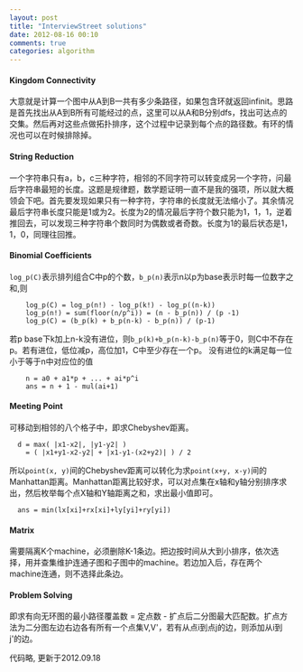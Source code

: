 ```yaml
---
layout: post
title: "InterviewStreet solutions"
date: 2012-08-16 00:10
comments: true
categories: algorithm
---
```


#### Kingdom Connectivity

大意就是计算一个图中从A到B一共有多少条路径，如果包含环就返回infinit。思路是首先找出从A到B所有可能经过的点，这里可以从A和B分别dfs，找出可达点的交集。然后再对这些点做拓扑排序，这个过程中记录到每个点的路径数。有环的情况也可以在时候排除掉。

#### String Reduction

一个字符串只有a，b，c三种字符，相邻的不同字符可以转变成另一个字符，问最后字符串最短的长度。这题是规律题，数学题证明一直不是我的强项，所以就大概领会下吧。首先要发现如果只有一种字符，字符串的长度就无法缩小了。其余情况最后字符串长度只能是1或为2。长度为2的情况最后字符个数只能为1，1，1，逆着推回去，可以发现三种字符串个数同时为偶数或者奇数。长度为1的最后状态是1，1，0，同理往回推。

#### Binomial Coefficients

`log_p(C)`表示排列组合C中p的个数，`b_p(n)`表示n以p为base表示时每一位数字之和,则
```
	log_p(C) = log_p(n!) - log_p(k!) - log_p((n-k))
	log_p(n!) = sum(floor(n/p^i)) = (n - b_p(n)) / (p -1)
	log_p(C) = (b_p(k) + b_p(n-k) - b_p(n)) / (p-1)
```
若p base下k加上n-k没有进位，则`b_p(k)+b_p(n-k)-b_p(n)`等于0，则C中不存在p。若有进位，低位减p，高位加1，C中至少存在一个p。
没有进位的k满足每一位小于等于n中对应位的值
```
	n = a0 + a1*p + ... + ai*p^i
	ans = n + 1 - mul(ai+1)
```

<!-- more -->
#### Meeting Point
可移动到相邻的八个格子中，即求Chebyshev距离。
```
  d = max( |x1-x2|, |y1-y2| )
    = ( |x1+y1-x2-y2| + |x1-y1-(x2+y2)| ) / 2
```
所以`point(x, y)`间的Chebyshev距离可以转化为求`point(x+y, x-y)`间的Manhattan距离。Manhattan距离比较好求，可以对点集在x轴和y轴分别排序求出，然后枚举每个点X轴和Y轴距离之和，求出最小值即可。
```
  ans = min(lx[xi]+rx[xi]+ly[yi]+ry[yi])
```

#### Matrix
需要隔离K个machine，必须删除K-1条边。把边按时间从大到小排序，依次选择，用并查集维护连通子图和子图中的machine。若边加入后，存在两个machine连通，则不选择此条边。

#### Problem Solving
即求有向无环图的最小路径覆盖数 = 定点数 - 扩点后二分图最大匹配数。扩点方法为二分图左边右边各有所有一个点集V,V'，若有从点i到点j的边，则添加从i到j'的边。


代码略, 更新于2012.09.18